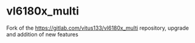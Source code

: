 # vl6180x_multi
Fork of the https://gitlab.com/vitus133/vl6180x_multi repository, upgrade and addition of new features
